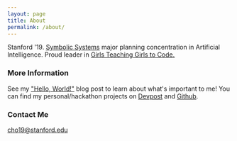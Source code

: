 ```yaml
---
layout: page
title: About
permalink: /about/
---
```


Stanford '19. [Symbolic Systems](https://symsys.stanford.edu/ssp_description) major planning concentration in Artificial Intelligence. Proud leader in [Girls Teaching Girls to Code.](http://www.girlsteachinggirlstocode.org)

### More Information

See my ["Hello, World!"](https://carolineh101.github.io/blog/Hello-World/) blog post to learn about what's important to me!  You can find my personal/hackathon projects on [Devpost](http://devpost.com/cho19) and [Github](https://github.com/carolineh101).

### Contact Me

[cho19@stanford.edu](mailto:cho19@stanford.edu)
